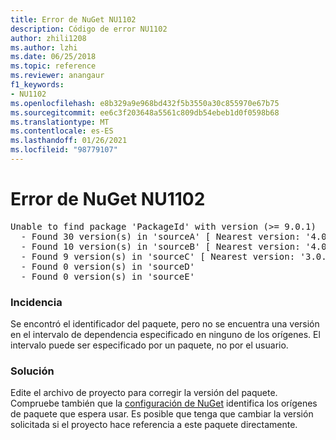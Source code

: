 ```yaml
---
title: Error de NuGet NU1102
description: Código de error NU1102
author: zhili1208
ms.author: lzhi
ms.date: 06/25/2018
ms.topic: reference
ms.reviewer: anangaur
f1_keywords:
- NU1102
ms.openlocfilehash: e8b329a9e968bd432f5b3550a30c855970e67b75
ms.sourcegitcommit: ee6c3f203648a5561c809db54ebeb1d0f0598b68
ms.translationtype: MT
ms.contentlocale: es-ES
ms.lasthandoff: 01/26/2021
ms.locfileid: "98779107"
---
```

# <a name="nuget-error-nu1102"></a>Error de NuGet NU1102

<pre>Unable to find package 'PackageId' with version (>= 9.0.1)<br/>  - Found 30 version(s) in 'sourceA' [ Nearest version: '4.0.0' ]<br/>  - Found 10 version(s) in 'sourceB' [ Nearest version: '4.0.0-rc-2129' ]<br/>  - Found 9 version(s) in 'sourceC' [ Nearest version: '3.0.0-beta-00032' ]<br/>  - Found 0 version(s) in 'sourceD'<br/>  - Found 0 version(s) in 'sourceE'</pre>

### <a name="issue"></a>Incidencia
Se encontró el identificador del paquete, pero no se encuentra una versión en el intervalo de dependencia especificado en ninguno de los orígenes. El intervalo puede ser especificado por un paquete, no por el usuario.

### <a name="solution"></a>Solución
Edite el archivo de proyecto para corregir la versión del paquete. Compruebe también que la [configuración de NuGet](../../consume-packages/Configuring-NuGet-Behavior.md) identifica los orígenes de paquete que espera usar. Es posible que tenga que cambiar la versión solicitada si el proyecto hace referencia a este paquete directamente.
